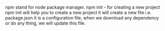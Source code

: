 npm stand for node package manager.
npm init - for creating a new project
npm init will help you to create a new project 
it will create a new file i.e. package.json
it is a configuration file, when we download any dependency or do any thing, we will update this file.

